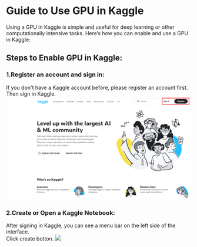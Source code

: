 # Guide to Use GPU in Kaggle
Using a GPU in Kaggle is simple and useful for deep learning or other computationally intensive tasks. Here’s how you can enable and use a GPU in Kaggle:
## Steps to Enable GPU in Kaggle:
### 1.Register an account and sign in:
If you don't have a Kaggle account before, please register an account first. Then sign in Kaggle.
<img src="https://github.com/Lxx007/FreeGPU/blob/main/Pictures/Kaggle/homepage.png" width="800" />
### 2.Create or Open a Kaggle Notebook:
After signing in Kaggle, you can see a menu bar on the left side of the interface.  
Click create botton.
<img src="https://github.com/Lxx007/FreeGPU/blob/main/Pictures/Kaggle/createnotebook_1.png" width="800" />

